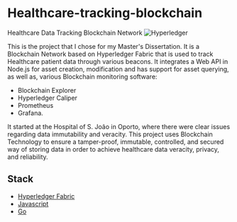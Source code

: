 # Healthcare-tracking-blockchain
Healthcare Data Tracking Blockchain Network
![Hyperledger](blockchain.png)

This is the project that I chose for my Master's Dissertation. 
It is a Blockchain Network based on Hyperledger Fabric that is used to track Healthcare patient data through various beacons. 
It integrates a Web API in Node.js for asset creation, modification and has support for asset querying, as well as, various Blockchain monitoring software: 

- Blockchain Explorer
- Hyperledger Caliper
- Prometheus
- Grafana.

It started at the Hospital of S. João in Oporto, where there were clear issues regarding data immutability and veracity. 
This project uses Blockchain Technology to ensure a tamper-proof, immutable, controlled, and secured way of storing data in order to achieve healthcare data veracity, privacy, and reliability.


## Stack

- [Hyperledger Fabric](https://www.hyperledger.org/) 
- [Javascript](https://www.javascript.com/) 
- [Go](https://go.dev/) 
